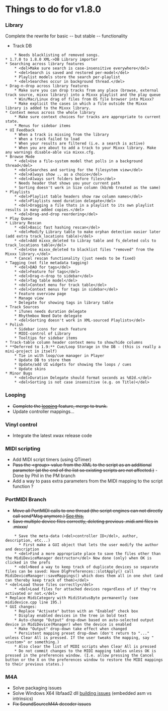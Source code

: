# Things to do for v1.8.0

### Library

Complete the rewrite for basic -- but stable -- functionality

  - Track DB

<!-- end list -->

``` 
    * Needs blacklisting of removed songs.
* 1.7.0 to 1.8.0 XML->DB Library importer
* Searching across library features
    * <del>Make sure search is case-insensitive everywhere</del>
    * <del>Search is saved and restored per-model</del>
    * Playlist models store the search per-playlist
    * <del>Searches occur in background thread.</del>
* Drag-n-drop across library features
    * Make sure you can drop tracks from any place (browse, external track source, mixxx library) into a Mixxx playlist and the play queue
    * Win/Mac/Linux drag of files from OS file browser into Mixxx?
    * Make explicit the cases in which a file outside the Mixxx library is added to the Mixxx library.
* Context menus across the whole library 
    * Make sure context choices for tracks are appropriate to current state.
    * Menus for sidebar items
* UI Feedback  
    * When a track is missing from the library
    * When a track failed to load
    * When your results are filtered (i.e. a search is active) 
    * When you are about to add a track to your Mixxx library. Make any warnings disable-able via mixxx.cfg.
* Browse Mode
    * <del>Use a file-system model that polls in a background thread</del>
    * <del>Searches and sorting for the filesystem view</del>
    * <del>Always show .. as a choice</del>
    * <del>Always sort folders before files</del>
    * Needs header that shows you your current path
    * Sorting doesn't work in Size column (kb/mb treated as the same)
* Playlists 
    * <del>Playlist table headers show raw column names</del>
    * <del>Playlists need duration delegate</del>
    * <del>Dragging a file thats in a playlist to its own playlist results in many added copies.</del>
    * <del>Drag-and-drop reordering</del>    
* Play Queue 
* Library Rescan
    * <del>Basic fast hashing rescan</del>
    * <del>Modify Library table to make orphan detection easier later (add extra track_locations table)</del>
    * <del>Add mixxx_deleted to Libray table and fs_deleted cols to track_locations table</del>
    * <del>Use mixxx_deleted to blacklist files "removed" from the Mixxx library.</del>
    * Cancel rescan functionality (just needs to be fixed)
* Tagging (not file metadata tagging)
    * <del>DAO for tags</del>
    * <del>Feature for tags</del>
    * <del>Drag-n-drop to sidebar</del>
    * <del>Tag table model</del>
    * <del>Context menu for track table</del>
    * <del>Context menus for tags in sidebar</del>
    * Feature overview page
    * Manage view 
    * Delegate for showing tags in library table
* Track Sources
    * iTunes needs duration delegate
    * Rhythmbox Need Date delegate
    * <del>Sorting doesn't work in XML-sourced Playlists</del>
* Polish
    * Sidebar icons for each feature
    * MIDI-control of Library
    * Tooltips for sidebar items
* Track-table column header context menu to show/hide columns
* **Deferred to 1.9:** Cue/Loop Storage in the DB - (this is really a mini-project in itself) 
    * Tie in with loop/cue manager in Player
    * Update DB to store them
    * Update/add UI widgets for showing the loops / cues
    * Update skins
* Minor Bugs
    * <del>Duration Delegate should format seconds as %02d.</del> 
    * <del>Sorting is not case insensitive (e.g. on Title)</del>
```

### Looping

  - ~~Complete the [looping](looping) feature, merge to trunk.~~
  - Update controller mappings...

### Vinyl control

  - Integrate the latest xwax release code

### MIDI scripting

  - Add MIDI script timers (using QTimer)
  - ~~Pass the \<group\> value from the XML to the script as an
    additional parameter (at the end of the list so existing scripts are
    not affected.)~~ - Done by Phil in the PM branch
  - Add a way to pass extra parameters from the MIDI mapping to the
    script function ?

### PortMIDI Branch

  - ~~Move all PortMIDI calls to one thread (the script engines can not
    directly call send\*Msg anymore.) [See
    this.](http://lists.create.ucsb.edu/pipermail/media_api/2005-September/000422.html)~~
  - ~~Save multiple device files correctly, deleting previous .midi.xml
    files in .mixxx/~~ 

<!-- end list -->

``` 
    * Save the meta-data (<del>controller ID</del>, author, description, etc...)
      * First make a GUI object that lets the user modify the author and description
    * <del>Find a more appropriate place to save the files other than the MidiDeviceManager destructor</del> Now done (only) when OK is clicked in the prefs
    * <del>Need a way to keep track of duplicate devices so separate files can be saved: Have DlgPreferences::slotApply() call MidiDeviceManager::saveMappings() which does them all in one shot (and can thereby keep track of them)</del>
* <del>Load those files correctly</del>
    * <del>Load files for attached devices regardless of if they're activated or not.</del>
* Replace MidiCategory with MidiStatusByte permanently (see mididevice.cpp line 195.)
* GUI changes:
    * Replace "Activate" button with an "Enabled" check box
    * Display enabled devices in the tree in bold text
    * Auto-change "Output" drop-down based on auto-selected output device in MidiDevice(Manager) when the device is enabled
    * Make "Output" drop-down take effect when changed
    * Persistent mapping preset drop-down (don't return to "..." unless Clear All is pressed. If the user tweaks the mapping, say "<custom>" or something.)
    * Also clear the list of MIDI scripts when Clear All is pressed
    * Do not commit changes to the MIDI mapping tables unless OK is pressed in the preferences window. (I.e. allow pressing the Cancel button or the X on the preferences window to restore the MIDI mappings to their previous states.)
```

### M4A

  - Solve packaging issues 
  - Solve Windows X64 libfaad2 dll [building
    issues](build_windows_dependencies#libfaad2) (embedded asm vs
    intrinsics)
  - ~~Fix SoundSourceM4A decoder issues~~
